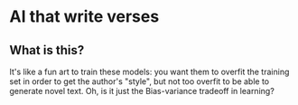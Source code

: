 # AI that write verses

## What is this?
It's like a fun art to train these models: you want them to overfit the training set in order to get the author's "style", but not too overfit to be able to generate novel text. Oh, is it just the Bias-variance tradeoff in learning?


